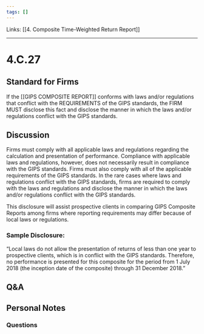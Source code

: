 ```yaml
---
tags: []
---
```

Links: [[4. Composite Time-Weighted Return Report]]
___
# 4.C.27
## Standard for Firms
If the [[GIPS COMPOSITE REPORT]] conforms with laws and/or regulations that conflict with the REQUIREMENTS of the GIPS standards, the FIRM MUST disclose this fact and disclose the manner in which the laws and/or regulations conflict with the GIPS standards.
## Discussion
Firms must comply with all applicable laws and regulations regarding the calculation and presentation of performance. Compliance with applicable laws and regulations, however, does not necessarily result in compliance with the GIPS standards. Firms must also comply with all of the applicable requirements of the GIPS standards. In the rare cases where laws and regulations conflict with the GIPS standards, firms are required to comply with the laws and regulations and disclose the manner in which the laws and/or regulations conflict with the GIPS standards.

This disclosure will assist prospective clients in comparing GIPS Composite Reports among firms where reporting requirements may differ because of local laws or regulations.
### Sample Disclosure:
“Local laws do not allow the presentation of returns of less than one year to prospective clients, which is in conflict with the GIPS standards. Therefore, no performance is presented for this composite for the period from 1 July 2018 (the inception date of the composite) through 31 December 2018.”
## Q&A

## Personal Notes

### Questions